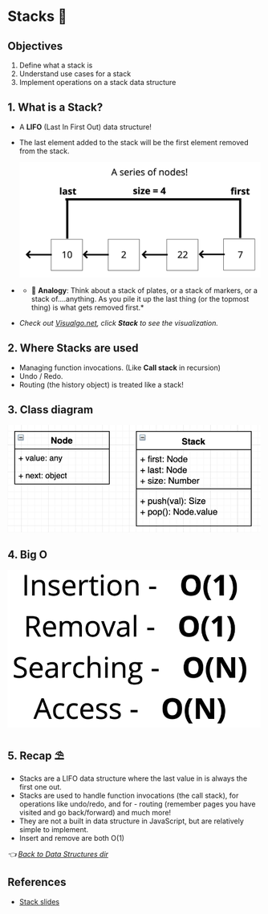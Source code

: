 # Stacks 🥞

## Objectives

1. Define what a stack is
2. Understand use cases for a stack
3. Implement operations on a stack data structure

## 1. What is a Stack?

- A **LIFO** (Last In First Out) data structure!
- The last element added to the stack will be the first element removed from the stack.

  ![Stack](../../assets/images/data-structures/Stack.png)

- * 👻 **Analogy**: Think about a stack of plates, or a stack of markers, or a stack of....anything. As you pile it up the last thing (or the topmost thing) is what gets removed first.*
- *Check out [Visualgo.net](https://visualgo.net/en/list), click **Stack** to see the visualization.*

## 2. Where Stacks are used

- Managing function invocations. (Like **Call stack** in recursion)
- Undo / Redo.
- Routing (the history object) is treated like a stack!

## 3. Class diagram

  ![Stack Class diagram](../../assets/images/data-structures/stack-class-diagram.png)

## 4. Big O

  ![Stack BigO](../../assets/images/data-structures/stack-bigO.png)

## 5. Recap ⛱

- Stacks are a LIFO data structure where the last value in is always the first one out.
- Stacks are used to handle function invocations (the call stack), for operations like undo/redo, and for - routing (remember pages you have visited and go back/forward) and much more!
- They are not a built in data structure in JavaScript, but are relatively simple to implement.
- Insert and remove are both O(1)

*👈 [Back to Data Structures dir](../README.md)*

## References

- [Stack slides](https://cs.slides.com/colt_steele/stacks#/)
